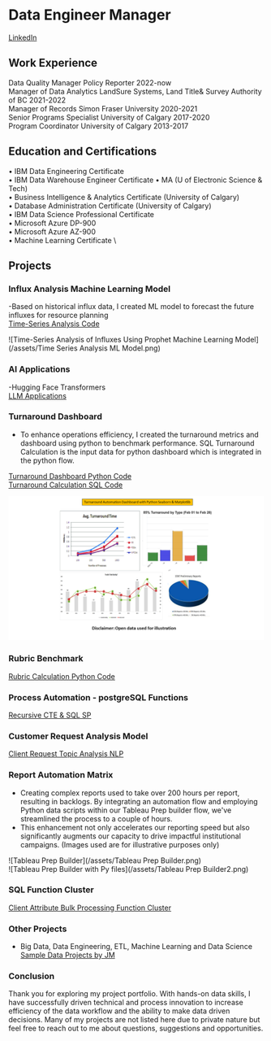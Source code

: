 # Data Engineer Manager  
[LinkedIn](https://www.linkedin.com/in/jin-meng-29830673/)

## Work Experience
Data Quality Manager       Policy Reporter 						2022-now \
Manager of Data Analytics  LandSure Systems, Land Title& Survey Authority of BC 	2021-2022 \
Manager of Records         Simon Fraser University 				2020-2021 \
Senior Programs Specialist University of Calgary 					2017-2020 \
Program Coordinator        University of Calgary 					2013-2017 
 
## Education and Certifications
•	IBM Data Engineering Certificate \
•	IBM Data Warehouse Engineer Certificate
•	MA (U of Electronic Science & Tech) \
•	Business Intelligence & Analytics Certificate (University of Calgary) \
•	Database Administration Certificate (University of Calgary) \
•	IBM Data Science Professional Certificate \
•	Microsoft Azure DP-900 \
•	Microsoft Azure AZ-900  \
•	Machine Learning Certificate \

## Projects
### Influx Analysis Machine Learning Model

  -Based on historical influx data, I created ML model to forecast the future influxes for resource planning  
  [Time-Series Analysis Code](https://github.com/mengjin2211/github-portfolio-JM/blob/main/sample%20code/Time-series%20Analysis%20Model)  
  
  ![Time-Series Analysis of Influxes Using Prophet Machine Learning Model](/assets/Time Series Analysis ML Model.png)  
  
### AI Applications 
 -Hugging Face Transformers  
 [LLM Applications](https://github.com/mengjin2211/github-portfolio-JM/blob/main/sample%20code/AI-Transformers)    
                     
### Turnaround Dashboard
  - To enhance operations efficiency, I created the turnaround metrics and dashboard using python to benchmark performance. SQL Turnaround Calculation is the input data for python dashboard which is integrated in the python flow.    

[Turnaround Dashboard Python Code](https://github.com/mengjin2211/github-portfolio-JM/blob/main/sample%20code/Turnaround%20Dashboard%20Python%20Code)    
[Turnaround Calculation SQL Code](https://github.com/mengjin2211/github-portfolio-JM/blob/main/sample%20code/SQL%20Turnaround%20Calculation)    
    
![Turnaround Dashboard](/assets/Turnaround.png)     

### Rubric Benchmark  

[Rubric Calculation Python Code](https://github.com/mengjin2211/github-portfolio-JM/blob/main/sample%20code/rubric%20calculation%20python%20code)    
    
### Process Automation - postgreSQL Functions
[Recursive CTE & SQL SP](https://github.com/mengjin2211/github-portfolio-JM/blob/main/sample%20code/SQL%20Automation)   

### Customer Request Analysis Model
[Client Request Topic Analysis NLP](https://github.com/mengjin2211/github-portfolio-JM/blob/main/sample%20code/Customer%20Request%20Analysis%20NLP%20Model)   

### Report Automation Matrix
- Creating complex reports used to take over 200 hours per report, resulting in backlogs. By integrating an automation flow and employing Python data scripts within our Tableau Prep builder flow, we've streamlined the process to a couple of hours.
- This enhancement not only accelerates our reporting speed but also significantly augments our capacity to drive impactful institutional campaigns. (Images used are for illustrative purposes only)    

![Tableau Prep Builder](/assets/Tableau Prep Builder.png) 	 
![Tableau Prep Builder with Py files](/assets/Tableau Prep Builder2.png)     	

### SQL Function Cluster   
[Client Attribute Bulk Processing Function Cluster](https://github.com/mengjin2211/github-portfolio-JM/blob/main/sample%20code/SQL%20Function%20Cluster) 

### Other Projects 
 - Big Data, Data Engineering, ETL, Machine Learning and Data Science      
[Sample Data Projects by JM](https://github.com/mengjin2211/sample-work)  

### Conclusion  
Thank you for exploring my project portfolio. With hands-on data skills, I have successfully driven technical and process innovation to increase efficiency of the data workflow and the ability to make data driven decisions. Many of my projects are not listed here due to private nature but feel free to reach out to me about questions, suggestions and opportunities.  

